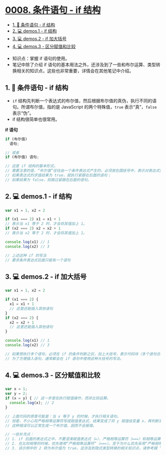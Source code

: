 # [0008. 条件语句 - if 结构](https://github.com/Tdahuyou/javascript/tree/main/0008.%20%E6%9D%A1%E4%BB%B6%E8%AF%AD%E5%8F%A5%20-%20if%20%E7%BB%93%E6%9E%84)


<!-- region:toc -->
- [1. 📒 条件语句 - if 结构](#1--条件语句---if-结构)
- [2. 💻 demos.1 - if 结构](#2--demos1---if-结构)
- [3. 💻 demos.2 - if 加大括号](#3--demos2---if-加大括号)
- [4. 💻 demos.3 - 区分赋值和比较](#4--demos3---区分赋值和比较)
<!-- endregion:toc -->
- 知识点：掌握 if 语句的使用。
- 笔记中除了介绍 if 语句的基本用法之外，还涉及到了一些和布尔运算、类型转换相关的知识点，这些也非常重要，详情会在其他笔记中介绍。

## 1. 📒 条件语句 - if 结构

- `if` 结构先判断一个表达式的布尔值，然后根据布尔值的真伪，执行不同的语句。所谓布尔值，指的是 JavaScript 的两个特殊值，`true` 表示“真”，`false` 表示“伪”。
- if 结构很简单也很常用。

**if 语句**

```javascript
if (布尔值)
  语句;

// 或者
if (布尔值) 语句;

// 这是 if 结构的基本形式。
// 需要注意的是，“布尔值”往往由一个条件表达式产生的，必须放在圆括号中，表示对表达式求值。
// 如果表达式的求值结果为 true，就执行紧跟在后面的语句；
// 如果结果为 false，则跳过紧跟在后面的语句。
```

## 2. 💻 demos.1 - if 结构

```javascript
var x1 = 1, x2 = 2

if (x1 === 2) x1 = x1 + 1
// 表示当 x1 等于 2 时，才会将其值加上 1。
if (x2 === 2) x2 = x2 + 1
// 表示当 x2 等于 2 时，才会将其值加上 1。

console.log(x1) // 1
console.log(x2) // 3

// 上述这种 if 的写法
// 要求条件表达式后面只能有一个语句
```
## 3. 💻 demos.2 - if 加大括号

```javascript
var x1 = 1, x2 = 2

if (x1 === 2) {
  x1 = x1 + 1
  // 这里还能插入其他语句
}
if (x2 === 2) {
  x2 = x2 + 1
  // 这里还能插入其他语句
}

console.log(x1) // 1
console.log(x2) // 3

// 如果想执行多个语句，必须在 if 的条件判断之后，加上大括号，表示代码块（多个语句合并成一个语句）。
// 为了方便插入语句，通常都会在 if 语句中使用这种大括号的写法。
```

## 4. 💻 demos.3 - 区分赋值和比较

```javascript
var x = 1;
var y = 2;
if (x = y) { // 这一步是在执行赋值操作，而非比较运算。
  console.log(x); // 2
}

// 上面代码的原意可能是：当 x 等于 y 的时候，才执行相关语句。
// 但是，不小心将严格相等运算符写成赋值表达式，结果变成了将 y 赋值给变量 x，再判断变量 x 的值（等于 2）的布尔值（结果为 true）。
// 这种错误可以正常生成一个布尔值，因而不会报错。

// 一些补充点：
// 1. if 后面的表达式之中，不要混淆赋值表达式（=）、严格相等运算符（===）和相等运算符（==）。赋值表达式不具有比较作用。
// 2. 在比较相等的时候，优先使用“严格相等运算符”（===）。至于为什么优先采用“严格相等运算符”（===），而不是“相等运算符”（==），请参考和 “运算符” 相关的笔记。
// 3. 该示例中的 2 转为布尔值为 true，这涉及到隐式类型转换的相关知识点，请参考跟 “数据类型” 相关的笔记。
```

